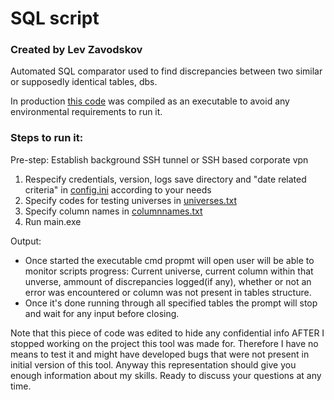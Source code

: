 # SQL script

### Created by Lev Zavodskov

Automated SQL comparator used to find discrepancies between two similar or supposedly identical tables, dbs.

In production [this code](SQLscript/main.py) was compiled as an executable to avoid any environmental requirements to run it.

### Steps to run it:

Pre-step: Establish background SSH tunnel or SSH based corporate vpn
1) Respecify credentials, version, logs save directory and "date related criteria" in [config.ini](SQLscript/config.ini) according to your needs
2) Specify codes for testing universes in [universes.txt](SQLscript/universes.txt)
3) Specify column names in [columnnames.txt](SQLscript/columnnames.txt)
4) Run main.exe

Output:
- Once started the executable cmd propmt will open user will be able to monitor scripts progress: Current universe, current column within that unverse, ammount of discrepancies logged(if any), whether or not an error was encountered or column was not present in tables structure.
- Once it's done running through all specified tables the prompt will stop and wait for any input before closing.

Note that this piece of code was edited to hide any confidential info AFTER I stopped working on the project this tool was made for. Therefore I have no means to test it and might have developed bugs that were not present in initial version of this tool. Anyway this representation should give you enough information about my skills. Ready to discuss your questions at any time.
